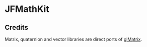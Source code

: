 # JFMathKit

## Credits

Matrix, quaternion and vector libraries are direct ports of [glMatrix](http://glmatrix.net/).
